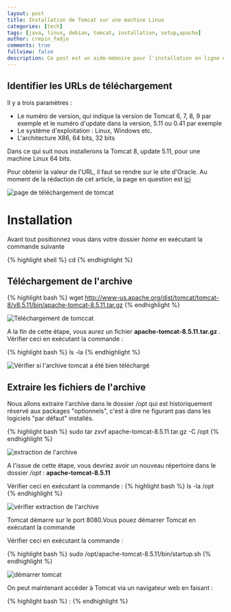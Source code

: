 ```yaml
---
layout: post
title: Installation de Tomcat sur une machine Linux
categories: [tech]
tags: [java, linux, debian, tomcat, installation, setup,apache]
author: crepin_fadjo
comments: true
fullview: false
description: Ce post est un aide-mémoire pour l'installation en ligne de commande de tomcat à partir de fichiers .tar.
---
```


## Identifier les URLs de téléchargement

Il y a trois paramètres :

* Le numéro de version, qui indique la version de Tomcat 6, 7, 8, 9 par exemple et le numéro d'update dans la version, 5.11 ou 0.41 par exemple
* Le système d'exploitation : Linux, Windows etc.
* L'architecture X86, 64 bits, 32 bits

Dans ce qui suit nous installerons la Tomcat 8, update 5.11, pour une machine Linux 64 bits.

Pour obtenir la valeur de l'URL, il faut se rendre sur le site d'Oracle. Au moment de la rédaction de cet article, la page en question est [ici](http://tomcat.apache.org/download-80.cgi"")

![page de téléchargement de tomcat](../../../../assets/media/2017-02-08-installation-tomcat-linux/url_tomcat.png " page de téléchargement de tomcat")

# Installation

Avant tout positionnez vous dans votre dossier *home* en exécutant la commande suivante

{% highlight shell %}
cd
{% endhighlight %}


## Téléchargement de l'archive

{% highlight bash %}
wget  http://www-us.apache.org/dist/tomcat/tomcat-8/v8.5.11/bin/apache-tomcat-8.5.11.tar.gz
{% endhighlight %}

![Téléchargement de tomccat](../../../../assets/media/2017-02-08-installation-tomcat-linux/wget_tomcat.png "Téléchargement de tomcat")

A la fin de cette étape, vous aurez un fichier **apache-tomcat-8.5.11.tar.gz** . Vérifier ceci en exécutant la commande :

{% highlight bash %}
ls -la
{% endhighlight %}

![Vérifier si l'archive tomcat a été bien téléchargé](../../../../assets/media/2017-02-08-installation-tomcat-linux/ls-la_after_wget_tomcat.png " vérifier téléchargement de tomcat")


## Extraire les fichiers de l'archive
Nous allons extraire l'archive dans le dossier /opt  qui est historiquement réservé aux packages "optionnels", c'est à dire ne figurant pas dans les logiciels "par défaut" installés.

{% highlight bash %}
sudo tar zxvf apache-tomcat-8.5.11.tar.gz -C /opt
{% endhighlight %}

![extraction de l'archive](../../../../assets/media/2017-02-08-installation-tomcat-linux/extract_tomcat.png "extraction de l'archive")

A l'issue de cette étape, vous devriez avoir un nouveau répertoire dans le dossier */opt* : **apache-tomcat-8.5.11**

Vérifier ceci en exécutant la commande :
{% highlight bash %}
ls -la /opt
{% endhighlight %}

![ vérifier extraction de l'archive](../../../../assets/media/2017-02-08-installation-tomcat-linux/ls-la_after_extract_tomcat.png " verifier extraction de l'archive")

Tomcat démarre sur le port 8080.Vous pouez démarrer Tomcat en exécutant la commande

Vérifier ceci en exécutant la commande :

{% highlight bash %}
sudo /opt/apache-tomcat-8.5.11/bin/startup.sh
{% endhighlight %}

![ démarrer tomcat](../../../../assets/media/2017-02-08-installation-tomcat-linux/start_tomcat.png "demarrer tomcat")

On peut maintenant accéder à Tomcat via un navigateur web en faisant :

{% highlight bash %}
<Addresse IP>:<Port>
{% endhighlight %}